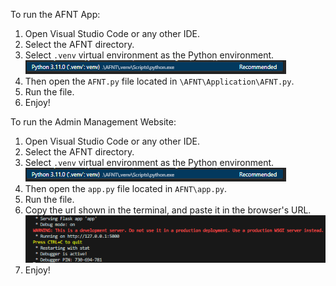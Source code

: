 To run the AFNT App:
1. Open Visual Studio Code or any other IDE.
2. Select the AFNT directory.
3. Select `.venv` virtual environment as the Python environment. 
![VENV file](AFNT\static\img\image.png)
4. Then open the `AFNT.py` file located in `\AFNT\Application\AFNT.py`.
5. Run the file.
6. Enjoy!

To run the Admin Management Website:
1. Open Visual Studio Code or any other IDE.
2. Select the AFNT directory.
3. Select `.venv` virtual environment as the Python environment. 
![VENV file](AFNT\static\img\image.png)
4. Then open the `app.py` file located in `AFNT\app.py`.
5. Run the file.
6. Copy the url shown in the terminal, and paste it in the browser's URL.
![Terminal Screenshot](AFNT\static\img\image-1.png)
7. Enjoy!